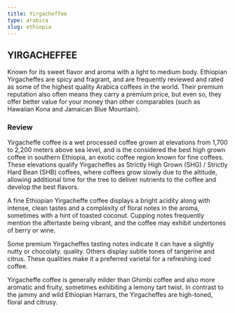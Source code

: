 ```yaml
---
title: Yirgacheffee
type: arabica
slug: ethiopia
---
```


## YIRGACHEFFEE

Known for its sweet flavor and aroma with a light to medium body. Ethiopian Yirgacheffes are spicy and fragrant, and are frequently reviewed and rated as some of the highest quality Arabica coffees in the world. Their premium reputation also often means they carry a premium price, but even so, they offer better value for your money than other comparables (such as Hawaiian Kona and Jamaican Blue Mountain).

### Review

Yirgacheffe coffee is a wet processed coffee grown at elevations from 1,700 to 2,200 meters above sea level, and is the considered the best high grown coffee in southern Ethiopia, an exotic coffee region known for fine coffees. These elevations qualify Yirgacheffes as Strictly High Grown (SHG) / Strictly Hard Bean (SHB) coffees, where coffees grow slowly due to the altitude, allowing additional time for the tree to deliver nutrients to the coffee and develop the best flavors.

A fine Ethiopian Yirgacheffe coffee displays a bright acidity along with intense, clean tastes and a complexity of floral notes in the aroma, sometimes with a hint of toasted coconut. Cupping notes frequently mention the aftertaste being vibrant, and the coffee may exhibit undertones of berry or wine.

Some premium Yirgacheffes tasting notes indicate it can have a slightly nutty or chocolaty. quality. Others display subtle tones of tangerine and citrus. These qualities make it a preferred varietal for a refreshing iced coffee.

Yirgacheffe coffee is generally milder than Ghimbi coffee and also more aromatic and fruity, sometimes exhibiting a lemony tart twist. In contrast to the jammy and wild Ethiopian Harrars, the Yirgacheffes are high-toned, floral and citrusy.
